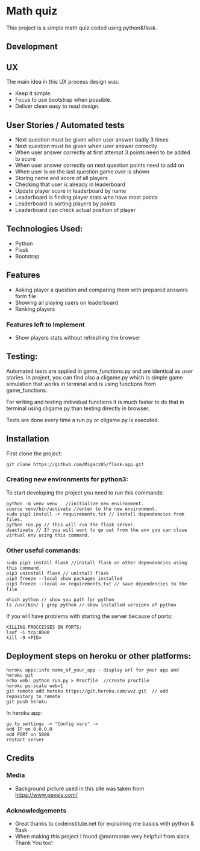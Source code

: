 # Math quiz

This project is a simple math quiz coded using python&flask.

## Development

## UX

The main idea in this UX process design was:

- Keep it simple.
- Focus to use bootstrap when possible.
- Deliver clean easy to read design.

## User Stories / Automated tests

- Next question must be given when user answer badly 3 times
- Next question must be given when user answer correctly
- When user answer correctly at first attempt 3 points need to be added to score
- When user answer correctly on next question points need to add on
- When user is on the last question game over is shown
- Storing name and score of all players
- Checking that user is already in leaderboard 
- Update player score in leaderboard by name 
- Leaderboard is finding player stats who have most points
- Leaderboard is sorting players by points
- Leaderboard can check actual position of player

## Technologies Used:

- Python
- Flask
- Bootstrap

## Features 

- Asking player a question and comparing them with prepared answers form file
- Showing all playing users on leaderboard
- Ranking players

### Features left to implement

- Show players stats without refreshing the browser

## Testing:

Automated tests are applied in game_functions.py and are identical as user stories.
In project, you can find also a cligame.py which is simple game simulation that works in terminal and is using functions from game_functions. 

For writing and testing individual functions it is much faster to do that in terminal using cligame.py than testing directly in browser. 

Tests are done every time a run.py or cligame.py is executed.

## Installation

First clone the project:

```
git clone https://github.com/Migacz85/flask-app.git
```

### Creating new environments for python3: 

To start developing the project you need to run this commands:

```
python -m venv venv   //initialize new environment.
source venv/bin/activate //enter to the new environment.
sudo pip3 install -r requirements.txt // install dependencies from files.
python run.py // this will run the flask server.
deactivate // If you will want to go out from the env you can close virtual env using this command.
```

### Other useful commands:

```
sudo pip3 install flask //install flask or other dependencies using this command.
pip3 uninstall flask // unistall flask
pip3 freeze --local show packages installed 
pip3 freeze --local >> requirements.txt // save dependencies to the file

which python // show you path for python
ls /usr/bin/ | grep python // show installed versions of python
```

If you will have problems with starting the server because of ports:

```
KILLING PROCCESSES ON PORTS:
lsof -i tcp:8080
kill -9 <PID>
```


## Deployment steps on heroku or other platforms:

```
heroku apps:info name_of_your_app - display url for your app and heroku git
echo web: python run.py > Procfile  //create procfile
heroku ps:scale web=1
git remote add heroku https://git.heroku.com/wvz.git  // add repository to remote
git push heroku
```

In heroku app: 

```
go to settings -> "Config vars" -> 
add IP on 0.0.0.0
add PORT on 5000
restart server
```

## Credits

### Media
- Background picture used in this site was taken from https://www.pexels.com/

### Acknowledgements

- Great thanks to codeinstitute.net for explaining me basics with python & flask
- When making this project I found @mormoran very helpfull from slack. Thank You too!



